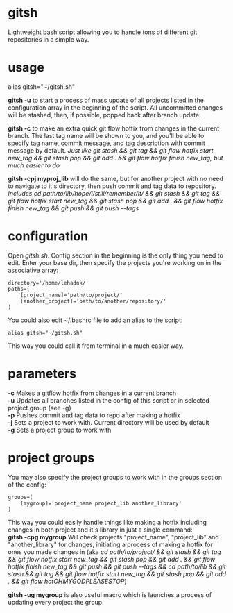# gitsh
Lightweight bash script allowing you to handle tons of different git repositories in a simple way.

# usage
alias gitsh="~/gitsh.sh"

**gitsh -u** to start a process of mass update of all projects listed in the configuration array in the beginning of the script. All uncommitted changes will be stashed, then, if possible, popped back after branch update.

**gitsh -c** to make an extra quick git flow hotfix from changes in the current branch. The last tag name will be shown to you, and you'll be able to specify tag name, commit message, and tag description with commit message by default.
*Just like git stash && git tag && git flow hotfix start new_tag && git stash pop && git add . && git flow hotfix finish new_tag, but much easier to do*

**gitsh -cpj myproj_lib** will do the same, but for another project with no need to navigate to it's directory, then push commit and tag data to repository. *Includes cd path/to/lib/hope/i/still/remember/it/ && git stash && git tag && git flow hotfix start new_tag && git stash pop && git add . && git flow hotfix finish new_tag && git push && git push --tags*

# configuration
Open *gitsh.sh*. Config section in the beginning is the only thing you need to edit. Enter your base dir, then specify the projects you're working on in the associative array:
```
directory='/home/lehadnk/'
paths=(
	[project_name]='path/to/project/'
	[another_project]='path/to/another/repository/'
)
```
You could also edit ~/.bashrc file to add an alias to the script:
```
alias gitsh="~/gitsh.sh"
```
This way you could call it from terminal in a much easier way.

# parameters
**-c** Makes a gitflow hotfix from changes in a current branch<br />
**-u** Updates all branches listed in the config of this script or in selected project group (see -g)<br />
**-p** Pushes commit and tag data to repo after making a hotfix<br />
**-j** Sets a project to work with. Current directory will be used by default<br />
**-g** Sets a project group to work with

# project groups
You may also specify the project groups to work with in the groups section of the config:
```
groups=(
	[mygroup]='project_name project_lib another_library'
)
```
This way you could easily handle things like making a hotfix including changes in both project and it's library in just a single command:<br>
**gitsh -cpg mygroup** Will check projects "project_name", "project_lib" and "another_library" for changes, initiating a process of making a hotfix for ones you made changes in (aka *cd path/to/project/ && git stash && git tag && git flow hotfix start new_tag && git stash pop && git add . && git flow hotfix finish new_tag && git push && git push --tags && cd path/to/lib && git stash && git tag && git flow hotfix start new_tag && git stash pop && git add . && git flow hotOHMYGODPLEASESTOP*)

**gitsh -ug mygroup** is also useful macro which is launches a process of updating every project the group.
